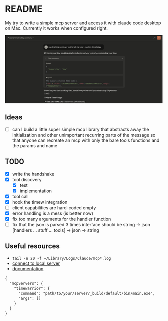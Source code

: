 # README

My try to write a simple mcp server and access it with claude code desktop on Mac.
Currently it works when configured right.

![Current POC](./assets/poc.png)

## Ideas

- [ ] can I build a little super simple mcp library that abstracts away the initialization and other
      unimportant recurring parts of the message so that anyone can recreate an mcp with only the bare
      tools functions and the params and name

## TODO

- [x] write the handshake
- [x] tool discovery
  - [x] test
  - [x] implementation
- [x] tool call
- [x] hook the timew integration
- [ ] client capabilities are hard-coded empty
- [x] error handling is a mess (is better now)
- [x] fix too many arguments for the handler function
- [ ] fix that the json is parsed 3 times interface should be string -> json \[handlers ... stuff
      ... tools\] -> json -> string

## Useful resources

- `tail -n 20 -f ~/Library/Logs/Claude/mcp*.log`
- [connect to local server](https://modelcontextprotocol.io/docs/develop/connect-local-servers#getting-logs-from-claude-desktop)
- [documentation](https://modelcontextprotocol.io/docs/learn/architecture)

```
{
  "mcpServers": {
    "timewarrior": {
      "command": "path/to/your/server/_build/default/bin/main.exe",
      "args": []
    }
  }
}
```
